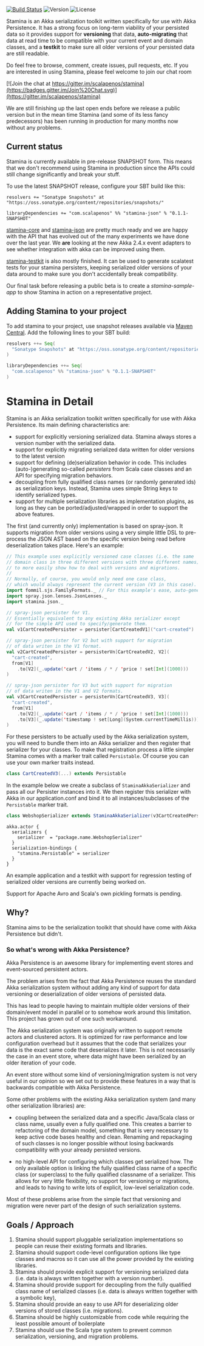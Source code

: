 
[![Build Status](https://img.shields.io/travis/scalapenos/stamina.svg)](https://travis-ci.org/scalapenos/stamina)
![Version](https://img.shields.io/badge/version-0.1.1--SNAPSHOT-orange.svg "Version: 0.1.1-SNAPSHOT")
![License](https://img.shields.io/badge/license-MIT-blue.svg "License: MIT")

Stamina is an Akka serialization toolkit written specifically for use with Akka Persistence.
It has a strong focus on long-term viability of your persisted data so it provides support for **versioning** that data, **auto-migrating** that data at read time to be compatible with your current event and domain classes, and a **testkit** to make sure all older versions of your persisted data are still readable.

Do feel free to browse, comment, create issues, pull requests, etc. If you are interested in using Stamina, please feel welcome to join our chat room

[![Join the chat at https://gitter.im/scalapenos/stamina](https://badges.gitter.im/Join%20Chat.svg)](https://gitter.im/scalapenos/stamina)

We are still finishing up the last open ends before we release a public version but in the mean time Stamina (and some of its less fancy predecessors) has been running in production for many months now without any problems.


## Current status
Stamina is currently available in pre-release SNAPSHOT form. This means that we don't recommend using Stamina in production since the APIs could still change significantly and break your stuff.

To use the latest SNAPSHOT release, configure your SBT build like this:

```
resolvers += "Sonatype Snapshots" at "https://oss.sonatype.org/content/repositories/snapshots/"

libraryDependencies += "com.scalapenos" %% "stamina-json" % "0.1.1-SNAPSHOT"
```

[stamina-core](stamina-core) and [stamina-json](stamina-json) are pretty much ready and we are happy with the API that has evolved out of the many experiments we have done over the last year. We **are** looking at the new Akka 2.4.x event adapters to see whether integration with akka can be improved using them.

[stamina-testkit](stamina-testkit) is also mostly finished. It can be used to generate scalatest tests for your stamina persisters, keeping serialized older versions of your data around to make sure you don't accidentally break compatibility.

Our final task before releasing a public beta is to create a *stamina-sample-app* to show Stamina in action on a representative project.

## Adding Stamina to your project
To add stamina to your project, use snapshot releases available via
[Maven Central](https://oss.sonatype.org/content/repositories/snapshots/com/scalapenos/). Add the
following lines to your SBT build:
```scala
resolvers ++= Seq(
  "Sonatype Snapshots" at "https://oss.sonatype.org/content/repositories/snapshots/"
)

libraryDependencies ++= Seq(
  "com.scalapenos" %% "stamina-json" % "0.1.1-SNAPSHOT"
)
```

# Stamina in Detail
Stamina is an Akka serialization toolkit written specifically for use with Akka Persistence. Its main defining characteristics are:

- support for explicitly versioning serialized data. Stamina always stores a version number with the serialized data.
- support for explicitly migrating serialized data written for older versions to the latest version
- support for defining (de)serialization behavior in code. This includes (auto-)generating so-called *persisters* from Scala case classes and an API for specifying migration behaviors.
- decoupling from fully qualified class names (or randomly generated ids) as serialization keys. Instead, Stamina uses simple String keys to identify serialized types.
- support for multiple serialization libraries as implementation plugins, as long as they can be ported/adjusted/wrapped in order to support the above features.

The first (and currently only) implementation is based on spray-json. It supports migration from older versions using a very simple little DSL to pre-process the JSON AST based on the specific version being read before deserialization takes place. Here's an example:

```scala
// This example uses explicitly versioned case classes (i.e. the same
// domain class in three different versions with three different names)
// to more easily show how to deal with versions and migrations.
//
// Normally, of course, you would only need one case class,
// which would always represent the current version (V3 in this case).
import fommil.sjs.FamilyFormats._ // For this example's ease, auto-generated json formats are used here
import spray.json.lenses.JsonLenses._
import stamina.json._

// spray-json persister for V1.
// Essentially equivalent to any existing Akka serializer except
// for the simple API used to specify/generate them.
val v1CartCreatedPersister = persister[CartCreatedV1]("cart-created")

// spray-json persister for V2 but with support for migration
// of data writen in the V1 format.
val v2CartCreatedPersister = persisterVn[CartCreatedV2, V2](
  "cart-created",
  from[V1]
    .to[V2](_.update('cart / 'items / * / 'price ! set[Int](1000)))
)

// spray-json persister for V3 but with support for migration
// of data writen in the V1 and V2 formats.
val v3CartCreatedPersister = persisterVn[CartCreatedV3, V3](
  "cart-created",
  from[V1]
    .to[V2](_.update('cart / 'items / * / 'price ! set[Int](1000)))
    .to[V3](_.update('timestamp ! set[Long](System.currentTimeMillis)))
)
```

For these persisters to be actually used by the Akka serialization system, you will need to bundle them into an Akka
serializer and then register that serializer for your classes. To make that registration process a little simpler
Stamina comes with a marker trait called `Persistable`. Of course you can use your own marker traits instead.

```scala
class CartCreatedV3(...) extends Persistable
```

In the example below we create a subclass of `StaminaAkkaSerializer` and pass all our Persister instances into it. We
then register this serializer with Akka in our application.conf and bind it to all instances/subclasses of the
`Persistable` marker trait.

```scala
class WebshopSerializer extends StaminaAkkaSerializer(v3CartCreatedPersister, ...)
```

```
akka.actor {
  serializers {
    serializer  = "package.name.WebshopSerializer"
  }
  serialization-bindings {
    "stamina.Persistable" = serializer
  }
}
```

An example application and a testkit with support for regression
testing of serialized older versions are currently being worked on.

Support for Apache Avro and Scala's own pickling formats is pending.


## Why?
Stamina aims to be the serialization toolkit that should have come with Akka Persistence but didn't.

### So what's wrong with Akka Persistence?
Akka Persistence is an awesome library for implementing event stores and event-sourced persistent actors.

The problem arises from the fact that Akka Persistence reuses the standard Akka serialization system without adding any kind of support for data versioning or deserialization of older versions of persisted data.

This has lead to people having to maintain multiple older versions of their domain/event model in parallel or to somehow work around this limitation. This project has grown out of one such workaround.

The Akka serialization system was originally written to support remote actors and clustered actors. It is optimized for raw performance and low configuration overhead but it assumes that the code that serializes your data is the exact same code that deserializes it later. This is not necessarily the case in an event store, where data might have been serialized by an older iteration of your code.

An event store without some kind of versioning/migration system is not very useful in our opinion so we set out to provide these features in a way that is backwards compatible with Akka Persistence.

Some other problems with the existing Akka serialization system (and many other serialization libraries) are:

- coupling between the serialized data and a specific Java/Scala class or class name, usually even a fully qualified one. This creates a barrier to refactoring of the domain model, something that is very necessary to keep active code bases healthy and clean. Renaming and repackaging of such classes is no longer possible without losing backwards compatibility with your already persisted versions.

- no high-level API for configuring which classes get serialized how. The only available option is linking the fully qualified class name of a specific class (or superclass) to the fully qualified classname of a serializer. This allows for very little flexibility, no support for versioning or migrations, and leads to having to write lots of explicit, low-level serialization code.

Most of these problems arise from the simple fact that versioning and migration were never part of the design of such serialization systems.


## Goals / Approach

1. Stamina should support pluggable serialization implementations so people can reuse their existing formats and libraries.
2. Stamina should support code-level configuration options like type classes and macros so it can use all the power provided by the existing libraries.
3. Stamina should provide explicit support for versioning serialized data (i.e. data is always written together with a version number).
4. Stamina should provide support for decoupling from the fully qualified class name of serialized classes (i.e. data is always written together with a symbolic key),
5. Stamina should provide an easy to use API for deserializing older versions of stored classes (i.e. migrations).
6. Stamina should be highly customizable from code while requiring the least possible amount of boilerplate
7. Stamina should use the Scala type system to prevent common serialization, versioning, and migration problems.

